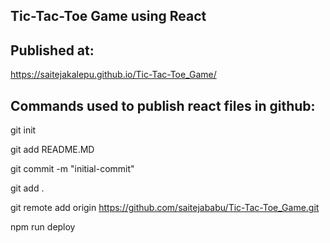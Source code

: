 ## Tic-Tac-Toe Game using React

## Published at:
https://saitejakalepu.github.io/Tic-Tac-Toe_Game/


## Commands used to publish react files in github:

git init

git add README.MD

git commit -m "initial-commit"

git add .

git remote add origin https://github.com/saitejababu/Tic-Tac-Toe_Game.git

npm run deploy


